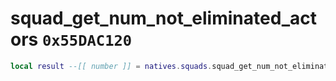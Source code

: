 # squad_get_num_not_eliminated_actors `0x55DAC120`

```lua
local result --[[ number ]] = natives.squads.squad_get_num_not_eliminated_actors(_unk0 --[[ number ]])
```